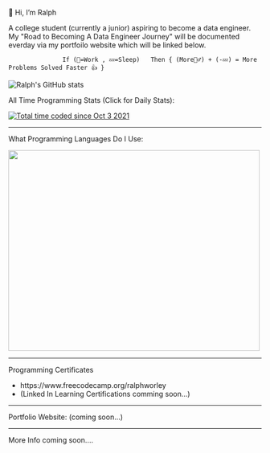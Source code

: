 👋 Hi, I’m Ralph 

A college student (currently a junior) aspiring to become a data engineer. My "Road to Becoming A Data Engineer Journey" will be documented everday via my portfoilo website which will be linked below. 
                                               
                                               
                   If (👷‍=Work , 💤=Sleep)   Then { (More👷‍♂️) + (-💤) = More Problems Solved Faster 👍 }
                                                     
![Ralph's GitHub stats](https://github-readme-stats.vercel.app/api?username=ZeroTwoData&show_icons=true&theme=dark)

<p>All Time Programming Stats (Click for Daily Stats):</p><a href="https://wakatime.com/@9428bc72-cd7a-4776-a29e-a6bd77d54e3c"><img src="https://wakatime.com/badge/user/9428bc72-cd7a-4776-a29e-a6bd77d54e3c.svg" alt="Total time coded since Oct 3 2021" /></a>

<hr>

<p>What Programming Languages Do I Use:</p>

<a href="https://wakatime.com"><img src="https://wakatime.com/share/@9428bc72-cd7a-4776-a29e-a6bd77d54e3c/580e4ca3-4a8e-4e36-b5bb-ee161c8019c3.png" style="height: 400px; width: 500px;"/></a>

<hr>

<p>Programming Certificates</p>
<ul>
  <li>https://www.freecodecamp.org/ralphworley</li>
  
  <li>(Linked In Learning Certifications comming soon...)</li>
</ul>

<hr>

<p>Portfolio Website: (coming soon...)</p>

<hr>

<p>More Info coming soon....</p>
